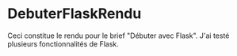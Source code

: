 # DebuterFlaskRendu

Ceci constitue le rendu pour le brief "Débuter avec Flask". J'ai testé plusieurs fonctionnalités de Flask.
